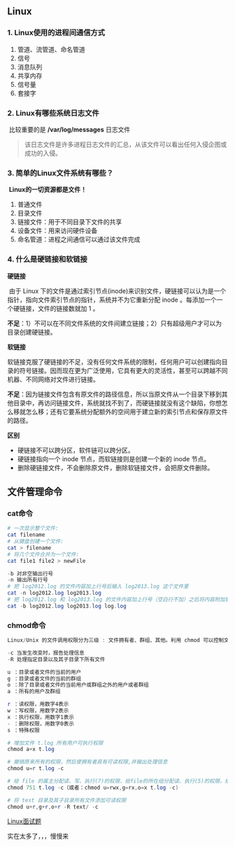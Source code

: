 ## Linux

### 1. Linux使用的进程间通信方式

1. 管道、流管道、命名管道
2. 信号
3. 消息队列
4. 共享内存
5. 信号量
6. 套接字

### 2. Linux有哪些系统日志文件

​	比较重要的是 **/var/log/messages** 日志文件

> 该日志文件是许多进程日志文件的汇总，从该文件可以看出任何入侵企图或成功的入侵。

### 3. 简单的Linux文件系统有哪些？

​	**Linux的一切资源都是文件！**

1. 普通文件
2. 目录文件
3. 链接文件：用于不同目录下文件的共享
4. 设备文件：用来访问硬件设备
5. 命名管道：进程之间通信可以通过该文件完成

### 4. 什么是硬链接和软链接

**硬链接**

​	由于 Linux 下的文件是通过索引节点(inode)来识别文件，硬链接可以认为是一个指针，指向文件索引节点的指针，系统并不为它重新分配 inode 。每添加一个一个硬链接，文件的链接数就加 1 。

​	**不足**：1）不可以在不同文件系统的文件间建立链接；2）只有超级用户才可以为目录创建硬链接。

**软链接**

​	软链接克服了硬链接的不足，没有任何文件系统的限制，任何用户可以创建指向目录的符号链接。因而现在更为广泛使用，它具有更大的灵活性，甚至可以跨越不同机器、不同网络对文件进行链接。

​	**不足**：因为链接文件包含有原文件的路径信息，所以当原文件从一个目录下移到其他目录中，再访问链接文件，系统就找不到了，而硬链接就没有这个缺陷，你想怎么移就怎么移；还有它要系统分配额外的空间用于建立新的索引节点和保存原文件的路径。

**区别**

- 硬链接不可以跨分区，软件链可以跨分区。
- 硬链接指向一个 inode 节点，而软链接则是创建一个新的 inode 节点。
- 删除硬链接文件，不会删除原文件，删除软链接文件，会把原文件删除。

## 文件管理命令

### cat命令

```powershell
# 一次显示整个文件:
cat filename
# 从键盘创建一个文件:
cat > filename
# 将几个文件合并为一个文件:
cat file1 file2 > newFile

-b 对非空输出行号
-n 输出所有行号
# 把 log2012.log 的文件内容加上行号后输入 log2013.log 这个文件里
cat -n log2012.log log2013.log
# 把 log2012.log 和 log2013.log 的文件内容加上行号（空白行不加）之后将内容附加到 log.log 里
cat -b log2012.log log2013.log log.log
```

### chmod命令

```powershell
Linux/Unix 的文件调用权限分为三级 : 文件拥有者、群组、其他。利用 chmod 可以控制文件如何被他人所调用。

-c 当发生改变时，报告处理信息
-R 处理指定目录以及其子目录下所有文件

u ：目录或者文件的当前的用户
g ：目录或者文件的当前的群组
o ：除了目录或者文件的当前用户或群组之外的用户或者群组
a ：所有的用户及群组

r ：读权限，用数字4表示
w ：写权限，用数字2表示
x ：执行权限，用数字1表示
- ：删除权限，用数字0表示
s ：特殊权限

# 增加文件 t.log 所有用户可执行权限
chmod a+x t.log

# 撤销原来所有的权限，然后使拥有者具有可读权限,并输出处理信息
chmod u=r t.log -c

# 给 file 的属主分配读、写、执行(7)的权限，给file的所在组分配读、执行(5)的权限，给其他用户分配执行(1)的权限
chmod 751 t.log -c（或者：chmod u=rwx,g=rx,o=x t.log -c)

# 将 test 目录及其子目录所有文件添加可读权限
chmod u+r,g+r,o+r -R text/ -c

```

[Linux面试题](https://thinkwon.blog.csdn.net/article/details/104588679)

实在太多了，，，慢慢来